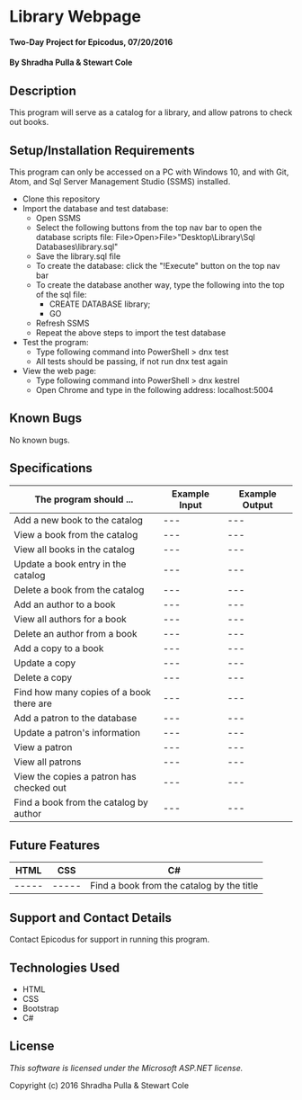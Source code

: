 # Library Webpage

#### Two-Day Project for Epicodus, 07/20/2016

#### By Shradha Pulla & Stewart Cole

## Description

This program will serve as a catalog for a library, and allow patrons to check out books.

## Setup/Installation Requirements

This program can only be accessed on a PC with Windows 10, and with Git, Atom, and Sql Server Management Studio (SSMS) installed.

* Clone this repository
* Import the database and test database:
  * Open SSMS
  * Select the following buttons from the top nav bar to open the database scripts file: File>Open>File>"Desktop\Library\Sql Databases\library.sql"
  * Save the library.sql file
  * To create the database: click the "!Execute" button on the top nav bar
  * To create the database another way, type the following into the top of the sql file:
    * CREATE DATABASE library;
    * GO
  * Refresh SSMS
  * Repeat the above steps to import the test database
* Test the program:
  * Type following command into PowerShell > dnx test
  * All tests should be passing, if not run dnx test again
* View the web page:
  * Type following command into PowerShell > dnx kestrel
  * Open Chrome and type in the following address: localhost:5004

## Known Bugs

No known bugs.

## Specifications

The program should ... | Example Input | Example Output
----- | ----- | -----
Add a new book to the catalog | --- | ---
View a book from the catalog | --- | ---
View all books in the catalog | --- | ---
Update a book entry in the catalog | --- | ---
Delete a book from the catalog | --- | ---
Add an author to a book | --- | ---
View all authors for a book | --- | ---
Delete an author from a book | --- | ---
Add a copy to a book | --- | ---
Update a copy | --- | ---
Delete a copy | --- | ---
Find how many copies of a book there are | --- | ---
Add a patron to the database | --- | ---
Update a patron's information | --- | ---
View a patron | --- | ---
View all patrons | --- | ---
View the copies a patron has checked out | --- | ---
Find a book from the catalog by author | --- | ---

## Future Features

HTML | CSS | C#
----- | ----- | -----
----- | ----- | Find a book from the catalog by the title

## Support and Contact Details

Contact Epicodus for support in running this program.

## Technologies Used

* HTML
* CSS
* Bootstrap
* C#

## License

*This software is licensed under the Microsoft ASP.NET license.*

Copyright (c) 2016 Shradha Pulla & Stewart Cole
